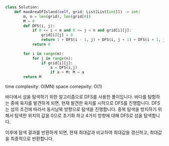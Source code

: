 ```python
class Solution:
    def maxAreaOfIsland(self, grid: List[List[int]]) -> int:
        m, n = len(grid), len(grid[0])
        M = 0
        def DFS(i, j):
            if 0 <= i < m and 0 <= j < n and grid[i][j]:
                grid[i][j] = 0
                return 1 + DFS(i - 1, j) + DFS(i, j + 1) + DFS(i + 1, j) + DFS(i, j - 1)
            return 0
        
        for i in range(m):
            for j in range(n):
                if grid[i][j]:
                    a = DFS(i,j)
                    if a > M: M = a
        return M
```

time complexity: O(MN)
space comepxity: O(1)

바다에서 섬을 탐색하기 위한 알고리즘으로 DFS를 사용한 풀이입니다.
바다를 탐험하는 중에 육지를 발견하게 되면, 현재 발견한 육지를 시작으로 DFS를 진행합니다.
DFS는 섬의 조건에 따라서 동서남북 방향으로 탐색을 진행합니다.
중복 탐색을 방지하기 위해서 탐색한 위치의 값을 0으로 초기화 하고 4가지 방향에 대해 DFS로 섬을 탐색합니다.

이후에 탐색 결과를 반환하게 되면, 현재 최대값과 비교하여 최대값을 갱신하고, 최대값을 최종적으로 반환합니다.

